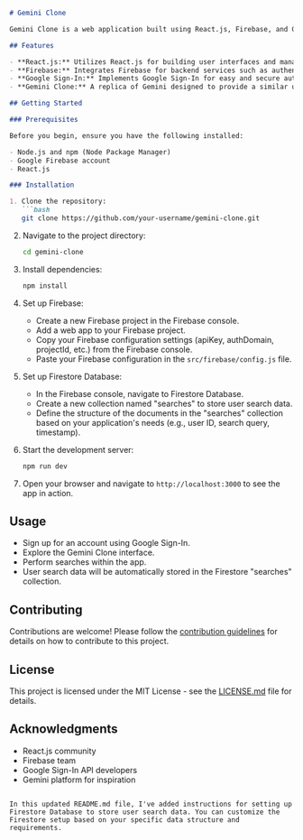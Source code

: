 
```markdown
# Gemini Clone

Gemini Clone is a web application built using React.js, Firebase, and Google Sign-In for authentication.

## Features

- **React.js:** Utilizes React.js for building user interfaces and managing state.
- **Firebase:** Integrates Firebase for backend services such as authentication, database management, and storing user search data.
- **Google Sign-In:** Implements Google Sign-In for easy and secure authentication.
- **Gemini Clone:** A replica of Gemini designed to provide a similar user experience and functionality.

## Getting Started

### Prerequisites

Before you begin, ensure you have the following installed:

- Node.js and npm (Node Package Manager)
- Google Firebase account
- React.js

### Installation

1. Clone the repository:
   ```bash
   git clone https://github.com/your-username/gemini-clone.git
   ```

2. Navigate to the project directory:
   ```bash
   cd gemini-clone
   ```

3. Install dependencies:
   ```bash
   npm install
   ```

4. Set up Firebase:
   - Create a new Firebase project in the Firebase console.
   - Add a web app to your Firebase project.
   - Copy your Firebase configuration settings (apiKey, authDomain, projectId, etc.) from the Firebase console.
   - Paste your Firebase configuration in the `src/firebase/config.js` file.

5. Set up Firestore Database:
   - In the Firebase console, navigate to Firestore Database.
   - Create a new collection named "searches" to store user search data.
   - Define the structure of the documents in the "searches" collection based on your application's needs (e.g., user ID, search query, timestamp).

6. Start the development server:
   ```bash
   npm run dev
   ```

7. Open your browser and navigate to `http://localhost:3000` to see the app in action.

## Usage

- Sign up for an account using Google Sign-In.
- Explore the Gemini Clone interface.
- Perform searches within the app.
- User search data will be automatically stored in the Firestore "searches" collection.

## Contributing

Contributions are welcome! Please follow the [contribution guidelines](CONTRIBUTING.md) for details on how to contribute to this project.

## License

This project is licensed under the MIT License - see the [LICENSE.md](LICENSE.md) file for details.

## Acknowledgments

- React.js community
- Firebase team
- Google Sign-In API developers
- Gemini platform for inspiration
```

In this updated README.md file, I've added instructions for setting up Firestore Database to store user search data. You can customize the Firestore setup based on your specific data structure and requirements.
